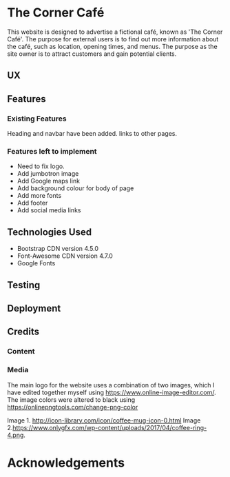 # The Corner Café

This website is designed to advertise a fictional café, known as 'The Corner Café'.
The purpose for external users is to find out more information about the café, such as location, opening times, and menus.
The purpose as the site owner is to attract customers and gain potential clients.

## UX

## Features

### Existing Features

Heading and navbar have been added. links to other pages.

### Features left to implement

* Need to fix logo.
* Add jumbotron image
* Add Google maps link
* Add background colour for body of page
* Add more fonts
* Add footer
* Add social media links

## Technologies Used

* Bootstrap CDN version 4.5.0
* Font-Awesome CDN version 4.7.0
* Google Fonts

## Testing

## Deployment

## Credits

### Content

### Media

The main logo for the website uses a combination of two images, which I have edited together myself using https://www.online-image-editor.com/.
The image colors were altered to black using https://onlinepngtools.com/change-png-color

Image 1. http://icon-library.com/icon/coffee-mug-icon-0.html
Image 2.https://www.onlygfx.com/wp-content/uploads/2017/04/coffee-ring-4.png.

# Acknowledgements

